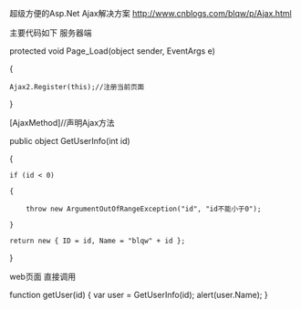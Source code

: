超级方便的Asp.Net  Ajax解决方案
http://www.cnblogs.com/blqw/p/Ajax.html

主要代码如下
服务器端

protected void Page_Load(object sender, EventArgs e)

{

    Ajax2.Register(this);//注册当前页面

}

[AjaxMethod]//声明Ajax方法

public object GetUserInfo(int id)

{

    if (id < 0)

    {

        throw new ArgumentOutOfRangeException("id", "id不能小于0");

    }

    return new { ID = id, Name = "blqw" + id };

}

web页面 直接调用

function getUser(id) {
    var user = GetUserInfo(id);
    alert(user.Name);
}
